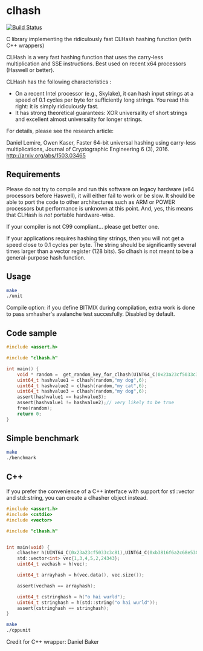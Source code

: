 # clhash
[![Build Status](https://travis-ci.org/lemire/clhash.png)](https://travis-ci.org/lemire/clhash)

C library implementing the ridiculously fast CLHash hashing function (with C++ wrappers)


 CLHash is a very fast hashing function that uses the
 carry-less multiplication and SSE instructions.
 Best used on recent x64 processors (Haswell or better).

CLHash has the following characteristics :

* On a recent Intel processor (e.g., Skylake), it can hash input strings at a speed of 0.1 cycles per byte for sufficiently long strings. You read this right: it is simply ridiculously fast.
* It has strong theoretical guarantees: XOR universality of short strings and excellent almost universality for longer strings.

For details, please see the research article:

Daniel Lemire, Owen Kaser, Faster 64-bit universal hashing using carry-less multiplications, Journal of Cryptographic Engineering 6 (3), 2016. http://arxiv.org/abs/1503.03465

## Requirements


Please do not try to compile and run this software on legacy hardware (x64 processors
before Haswell), it will either fail to work or be slow. It should be able to port
the code to other architectures such as ARM or POWER processors but performance is
unknown at this point. And, yes, this means that CLHash is *not* portable hardware-wise.

If your compiler is not C99 compliant... please get better one.

If your applications requires hashing tiny strings, then you will not get a speed close to 0.1 cycles per byte. 
The string should be significantly several times larger than a vector register (128 bits). So clhash is not
meant to be a general-purpose hash function.


## Usage

 ```bash
 make
 ./unit
 ```
Compile option: if you define BITMIX during compilation, extra work is done to
pass smhasher's avalanche test succesfully. Disabled by default.

## Code sample

```C
#include <assert.h>

#include "clhash.h"

int main() {
    void * random =  get_random_key_for_clhash(UINT64_C(0x23a23cf5033c3c81),UINT64_C(0xb3816f6a2c68e530));
    uint64_t hashvalue1 = clhash(random,"my dog",6);
    uint64_t hashvalue2 = clhash(random,"my cat",6);
    uint64_t hashvalue3 = clhash(random,"my dog",6);
    assert(hashvalue1 == hashvalue3);
    assert(hashvalue1 != hashvalue2);// very likely to be true
    free(random);
    return 0;
}
```

## Simple benchmark

 ```bash
 make
 ./benchmark
 ```

 ## C++

If you prefer the convenience of a C++ interface with support for stl::vector and std::string,
you can create a clhasher object instead.

```C
#include <assert.h>
#include <cstdio>
#include <vector>

#include "clhash.h"


int main(void) {
    clhasher h(UINT64_C(0x23a23cf5033c3c81),UINT64_C(0xb3816f6a2c68e530));
    std::vector<int> vec{1,3,4,5,2,24343};
    uint64_t vechash = h(vec);

    uint64_t arrayhash = h(vec.data(), vec.size());

    assert(vechash == arrayhash);

    uint64_t cstringhash = h("o hai wurld");
    uint64_t stringhash = h(std::string("o hai wurld"));
    assert(cstringhash == stringhash);
}
```

 ```bash
 make
 ./cppunit
 ```


Credit for C++ wrapper: Daniel Baker
